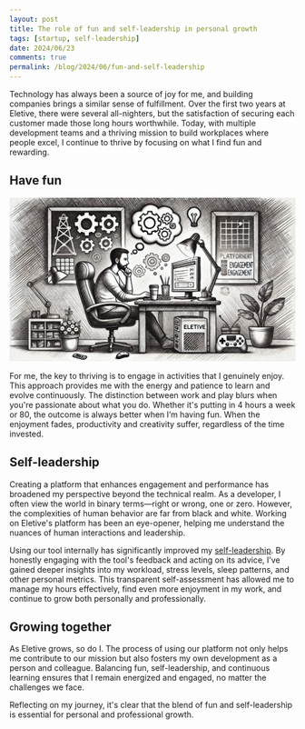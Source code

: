 ```yaml
---
layout: post
title: The role of fun and self-leadership in personal growth
tags: [startup, self-leadership]
date: 2024/06/23
comments: true
permalink: /blog/2024/06/fun-and-self-leadership
---
```


Technology has always been a source of joy for me, and building companies brings a similar sense of fulfillment. Over the first two years at Eletive, there were several all-nighters, but the satisfaction of securing each customer made those long hours worthwhile. Today, with multiple development teams and a thriving mission to build workplaces where people excel, I continue to thrive by focusing on what I find fun and rewarding.

## Have fun
![growth](/images/late-night-creative-workspace.webp)

For me, the key to thriving is to engage in activities that I genuinely enjoy. This approach provides me with the energy and patience to learn and evolve continuously. The distinction between work and play blurs when you're passionate about what you do. Whether it's putting in 4 hours a week or 80, the outcome is always better when I’m having fun. When the enjoyment fades, productivity and creativity suffer, regardless of the time invested.

## Self-leadership
Creating a platform that enhances engagement and performance has broadened my perspective beyond the technical realm. As a developer, I often view the world in binary terms—right or wrong, one or zero. However, the complexities of human behavior are far from black and white. Working on Eletive's platform has been an eye-opener, helping me understand the nuances of human interactions and leadership.

Using our tool internally has significantly improved my [self-leadership](https://eletive.com/platform/self-leadership/). By honestly engaging with the tool's feedback and acting on its advice, I’ve gained deeper insights into my workload, stress levels, sleep patterns, and other personal metrics. This transparent self-assessment has allowed me to manage my hours effectively, find even more enjoyment in my work, and continue to grow both personally and professionally.

## Growing together

As Eletive grows, so do I. The process of using our platform not only helps me contribute to our mission but also fosters my own development as a person and colleague. Balancing fun, self-leadership, and continuous learning ensures that I remain energized and engaged, no matter the challenges we face.

Reflecting on my journey, it's clear that the blend of fun and self-leadership is essential for personal and professional growth. 
